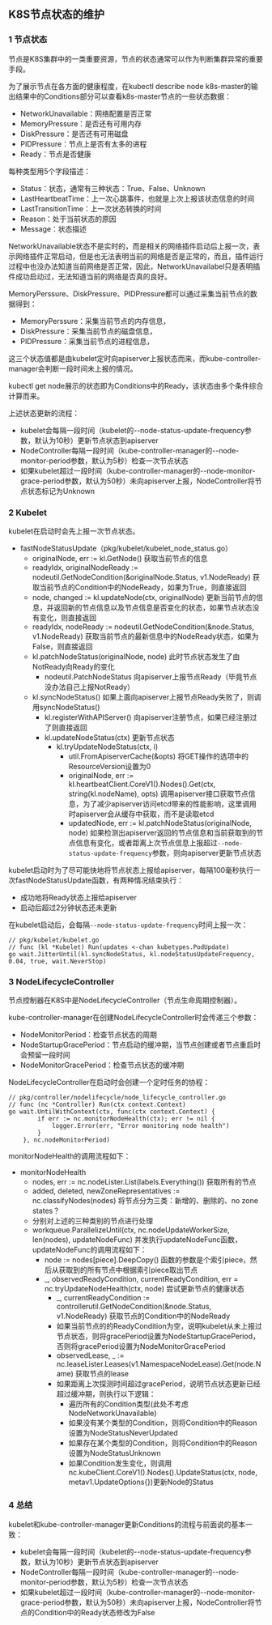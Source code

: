## K8S节点状态的维护

### 1 节点状态

节点是K8S集群中的一类重要资源，节点的状态通常可以作为判断集群异常的重要手段。

为了展示节点在各方面的健康程度，在kubectl describe node k8s-master的输出结果中的Conditions部分可以查看k8s-master节点的一些状态数据：

* NetworkUnavailable：网络配置是否正常
* MemoryPressure：是否还有可用内存
* DiskPressure：是否还有可用磁盘
* PIDPressure：节点上是否有太多的进程
* Ready：节点是否健康

每种类型用5个字段描述：

* Status：状态，通常有三种状态：True、False、Unknown
* LastHeartbeatTime：上一次心跳事件，也就是上次上报该状态信息的时间
* LastTransitionTime：上一次状态转换的时间
* Reason：处于当前状态的原因
* Message：状态描述

NetworkUnavailable状态不是实时的，而是相关的网络插件启动后上报一次，表示网络插件正常启动，但是也无法表明当前的网络是否是正常的，而且，插件运行过程中也没办法知道当前网络是否正常，因此，NetworkUnavailabel只是表明插件成功启动过，无法知道当前的网络是否真的良好。

MemoryPerssure、DiskPressure、PIDPressure都可以通过采集当前节点的数据得到：

* MemoryPerssure：采集当前节点的内存信息，
* DiskPressure：采集当前节点的磁盘信息，
* PIDPressure：采集当前节点的进程信息，

这三个状态值都是由kubelet定时向apiserver上报状态而来，而kube-controller-manager会判断一段时间未上报的情况。

kubectl get node展示的状态即为Conditions中的Ready，该状态由多个条件综合计算而来。

上述状态更新的流程：

* kubelet会每隔一段时间（kubelet的--node-status-update-frequency参数，默认为10秒）更新节点状态到apiserver
* NodeController每隔一段时间（kube-controller-manager的--node-monitor-period参数，默认为5秒）检查一次节点状态
* 如果kubelet超过一段时间（kube-controller-manager的--node-monitor-grace-period参数，默认为50秒）未向apiserver上报，NodeController将节点状态标记为Unknown

### 2 Kubelet

kubelet在启动时会先上报一次节点状态。

* fastNodeStatusUpdate（pkg/kubelet/kubelet_node_status.go）
    * originalNode, err := kl.GetNode() 获取当前节点的信息
    * readyIdx, originalNodeReady := nodeutil.GetNodeCondition(&originalNode.Status, v1.NodeReady) 获取当前节点的Condition中的NodeReady，如果为True，则直接返回
    * node, changed := kl.updateNode(ctx, originalNode) 更新当前节点的信息，并返回新的节点信息以及节点信息是否变化的状态，如果节点状态没有变化，则直接返回
    * readyIdx, nodeReady := nodeutil.GetNodeCondition(&node.Status, v1.NodeReady) 获取当前节点的最新信息中的NodeReady状态，如果为False，则直接返回
    * kl.patchNodeStatus(originalNode, node) 此时节点状态发生了由NotReady向Ready的变化
        * nodeutil.PatchNodeStatus 向apiserver上报节点Ready（毕竟节点没办法自己上报NotReady）
    * kl.syncNodeStatus() 如果上面向apiserver上报节点Ready失败了，则调用syncNodeStatus()
        * kl.registerWithAPIServer() 向apiserver注册节点，如果已经注册过了则直接返回
        * kl.updateNodeStatus(ctx) 更新节点状态
            * kl.tryUpdateNodeStatus(ctx, i)
                * util.FromApiserverCache(&opts) 将GET操作的选项中的ResourceVersion设置为0
                * originalNode, err := kl.heartbeatClient.CoreV1().Nodes().Get(ctx, string(kl.nodeName), opts) 调用apiserver接口获取节点信息，为了减少apiserver访问etcd带来的性能影响，这里调用时apiserver会从缓存中获取，而不是读取etcd
                * updatedNode, err := kl.patchNodeStatus(originalNode, node) 如果检测出apiserver返回的节点信息和当前获取到的节点信息有变化，或者距离上次节点信息上报超过`--node-status-update-frequency`参数，则向apiserver更新节点状态

kubelet启动时为了尽可能快地将节点状态上报给apiserver，每隔100毫秒执行一次fastNodeStatusUpdate函数，有两种情况结束执行：

* 成功地将Ready状态上报给apiserver
* 启动后超过2分钟状态还未更新

在kubelet启动后，会每隔`--node-status-update-frequency`时间上报一次：

``` golang
// pkg/kubelet/kubelet.go
// func (kl *Kubelet) Run(updates <-chan kubetypes.PodUpdate)
go wait.JitterUntil(kl.syncNodeStatus, kl.nodeStatusUpdateFrequency, 0.04, true, wait.NeverStop)
```

### 3 NodeLifecycleController

节点控制器在K8S中是NodeLifecycleController（节点生命周期控制器）。

kube-controller-manager在创建NodeLifecycleController时会传递三个参数：

* NodeMonitorPeriod：检查节点状态的周期
* NodeStartupGracePeriod：节点启动的缓冲期，当节点创建或者节点重启时会预留一段时间
* NodeMonitorGracePeriod：检查节点状态的缓冲期

NodeLifecycleController在启动时会创建一个定时任务的协程：

``` golang
// pkg/controller/nodelifecycle/node_lifecycle_controller.go
// func (nc *Controller) Run(ctx context.Context)
go wait.UntilWithContext(ctx, func(ctx context.Context) {
		if err := nc.monitorNodeHealth(ctx); err != nil {
			logger.Error(err, "Error monitoring node health")
		}
	}, nc.nodeMonitorPeriod)
```

monitorNodeHealth的调用流程如下：

* monitorNodeHealth
    * nodes, err := nc.nodeLister.List(labels.Everything()) 获取所有的节点
    * added, deleted, newZoneRepresentatives := nc.classifyNodes(nodes) 将节点分为三类：新增的、删除的、no zone states？
    * 分别对上述的三种类别的节点进行处理
    * workqueue.ParallelizeUntil(ctx, nc.nodeUpdateWorkerSize, len(nodes), updateNodeFunc) 并发执行updateNodeFunc函数，updateNodeFunc的调用流程如下：
        * node := nodes[piece].DeepCopy() 函数的参数是个索引piece，然后从获取到的所有节点中根据索引piece取出节点
        * _, observedReadyCondition, currentReadyCondition, err = nc.tryUpdateNodeHealth(ctx, node) 尝试更新节点的健康状态
            * _, currentReadyCondition := controllerutil.GetNodeCondition(&node.Status, v1.NodeReady) 获取节点的Condition中的NodeReady
            * 如果当前节点的的ReadyCondition为空，说明kubelet从未上报过节点状态，则将gracePeriod设置为NodeStartupGracePeriod，否则将gracePeriod设置为NodeMonitorGracePeriod
            * observedLease, _ := nc.leaseLister.Leases(v1.NamespaceNodeLease).Get(node.Name) 获取节点的lease
            * 如果距离上次探测时间超过gracePeriod，说明节点状态更新已经超过缓冲期，则执行以下逻辑：
                * 遍历所有的Condition类型(此处不考虑NodeNetworkUnavailable)
                * 如果没有某个类型的Condition，则将Condition中的Reason设置为NodeStatusNeverUpdated
                * 如果存在某个类型的Condition，则将Condition中的Reason设置为NodeStatusUnknown
                * 如果Condition发生变化，则调用nc.kubeClient.CoreV1().Nodes().UpdateStatus(ctx, node, metav1.UpdateOptions{})更新Node的Status

### 4 总结

kubelet和kube-controller-manager更新Conditions的流程与前面说的基本一致：

* kubelet会每隔一段时间（kubelet的--node-status-update-frequency参数，默认为10秒）更新节点状态到apiserver
* NodeController每隔一段时间（kube-controller-manager的--node-monitor-period参数，默认为5秒）检查一次节点状态
* 如果kubelet超过一段时间（kube-controller-manager的--node-monitor-grace-period参数，默认为50秒）未向apiserver上报，NodeController将节点的Condition中的Ready状态修改为False
